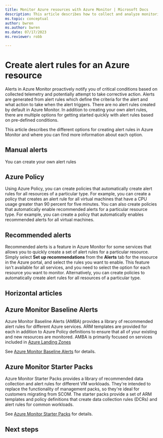 ```yaml
---
title: Monitor Azure resources with Azure Monitor | Microsoft Docs
description: This article describes how to collect and analyze monitoring data from resources in Azure by using Azure Monitor.
ms.topic: conceptual
author: bwren
ms.author: bwren
ms.date: 07/17/2023
ms.reviewer: robb

---
```


# Create alert rules for an Azure resource
Alerts in Azure Monitor proactively notify you of critical conditions based on collected telemetry and potentially attempt to take corrective action. Alerts are generated from alert rules which define the criteria for the alert and what action to take when the alert triggers. There are no alert rules created by default in Azure Monitor. In addition to creating your own alert rules, there are multiple options for getting started quickly with alert rules based on pre-defined conditions.

This article describes the different options for creating alert rules in Azure Monitor and where you can find more information about each option.

## Manual alerts
You can create your own alert rules 

## Azure Policy
Using Azure Policy, you can create policies that automatically create alert rules for all resources of a particular type. For example, you can create a policy that creates an alert rule for all virtual machines that have a CPU usage greater than 90 percent for five minutes. You can also create policies that automatically enable recommended alerts for a particular resource type. For example, you can create a policy that automatically enables recommended alerts for all virtual machines.

## Recommended alerts
Recommended alerts is a feature in Azure Monitor for some services that allows you to quickly create a set of alert rules for a particular resource. Simply select **Set up recommendations** from the **Alerts** tab for the resource in the Azure portal, and select the rules you want to enable. This feature isn't available for all services, and you need to select the option for each resource you want to monitor. Alternatively, you can create policies to automatically create alert rules for all resources of a particular type.


## Horizontal articles

## Azure Monitor Baseline Alerts
Azure Monitor Baseline Alerts (AMBA) provides a library of recommended alert rules for different Azure services. ARM templates are provided for each in addition to Azure Policy definitions to ensure that all of your existing and new resources are monitored. AMBA is primarily focused on services included in [Azure Landing Zones]()

See [Azure Monitor Baseline Alerts](https://aka.ms/amba) for details.

## Azure Monitor Starter Packs
Azure Monitor Starter Packs provides a library of recommended data collection and alert rules for different VM workloads. They're intended to replace the functionality of management packs, so they're ideal for customers migrating from SCOM. The starter packs provide a set of ARM templates and policy definitions that create data collection rules (DCRs) and alert rules for common workloads. 

See [Azure Monitor Starter Packs](https://github.com/Azure/AzureMonitorStarterPacks) for details.

## Next steps

